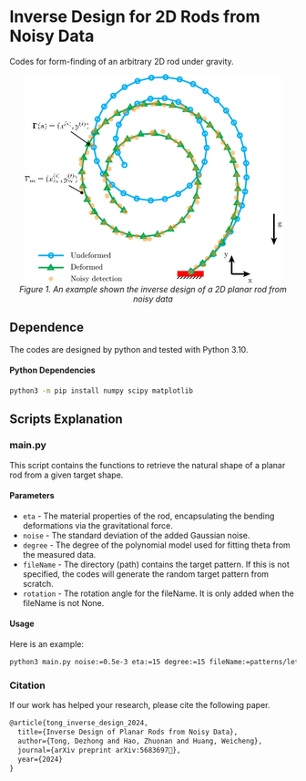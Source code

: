 # Inverse Design for 2D Rods from Noisy Data
Codes for form-finding of an arbitrary 2D rod under gravity.
<p align="center">
<img src="assets/demo.png" alt>
<br>
<em> Figure 1. An example shown the inverse design of a 2D planar rod from noisy data  </em>
</p>

## Dependence
The codes are designed by python and tested with Python 3.10.
#### Python Dependencies
```bash
python3 -m pip install numpy scipy matplotlib
```

## Scripts Explanation
### main.py
This script contains the functions to retrieve the natural shape of a planar rod from a given target shape.
#### Parameters
- ```eta``` - The material properties of the rod, encapsulating the bending deformations via the gravitational force.
- ```noise``` - The standard deviation of the added Gaussian noise.
- ```degree``` - The degree of the polynomial model used for fitting theta from the measured data.
- ```fileName``` - The directory (path) contains the target pattern. If this is not specified, the codes will generate the random target pattern from scratch.
- ```rotation``` - The rotation angle for the fileName. It is only added when the fileName is not None.
#### Usage
Here is an example:
```bash
python3 main.py noise:=0.5e-3 eta:=15 degree:=15 fileName:=patterns/letterA.txt rotation:=0.0
```

### Citation
If our work has helped your research, please cite the following paper.
```
@article{tong_inverse_design_2024,
  title={Inverse Design of Planar Rods from Noisy Data},
  author={Tong, Dezhong and Hao, Zhuonan and Huang, Weicheng},
  journal={arXiv preprint arXiv:5683697},
  year={2024}
}
```


